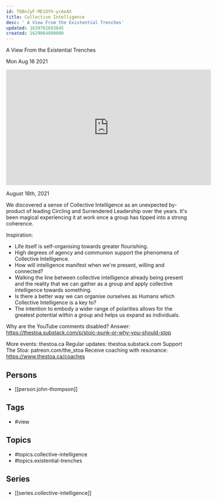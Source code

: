 ```yaml
---
id: T8BnJyF-ME1DYh-ycAeAX
title: Collective Intelligence
desc: ' A View From the Existential Trenches'
updated: 1639762693845
created: 1629064800000
---
```



 A View From the Existential Trenches

Mon Aug 16 2021

<iframe width="560" height="315" src="https://www.youtube.com/embed/pYwxciScV9M" title="Collective Intelligence: A View From the Existential Trenches w/ John Thompson" frameborder="0" allow="accelerometer; autoplay; clipboard-write; encrypted-media; gyroscope; picture-in-picture" allowfullscreen ></iframe>

August 16th, 2021

We discovered a sense of Collective Intelligence as an unexpected by-product of leading Circling and Surrendered Leadership over the years. It's been magical experiencing it at work once a group has tipped into a strong coherence.

Inspiration:

- Life itself is self-organising towards greater flourishing.
- High degrees of agency and communion support the phenomena of Collective Intelligence. 
- How will intelligence manifest when we're present, willing and connected?
- Walking the line between collective intelligence already being present and the reality that we can gather as a group and apply collective intelligence towards something. 
- Is there a better way we can organise ourselves as Humans which Collective Intelligence is a key to? 
- The intention to embody a wider range of polarities allows for the greatest potential within a group and helps us expand as individuals.

Why are the YouTube comments disabled? Answer: https://thestoa.substack.com/p/stoic-punk-or-why-you-should-stop 

More events: thestoa.ca 
Regular updates: thestoa.substack.com 
Support The Stoa: patreon.com/the_stoa 
Receive coaching with resonance: https://www.thestoa.ca/coaches

## Persons

- [[person.john-thompson]]

## Tags

- #view

## Topics

- #topics.collective-intelligence
- #topics.existential-trenches

## Series

- [[series.collective-intelligence]]

